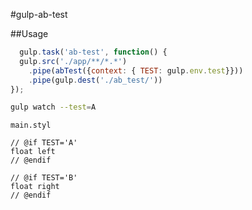 #gulp-ab-test

##Usage
````js
  gulp.task('ab-test', function() {
  gulp.src('./app/**/*.*')
    .pipe(abTest({context: { TEST: gulp.env.test}}))
    .pipe(gulp.dest('./ab_test/'))
});
````
````bash
gulp watch --test=A
````
`main.styl`
````stylus
// @if TEST='A'
float left
// @endif

// @if TEST='B'
float right
// @endif
````
